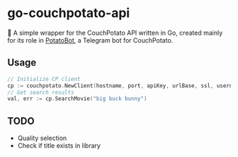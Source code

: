 # go-couchpotato-api

🥔 A simple wrapper for the CouchPotato API written in Go, created mainly for its role in [PotatoBot](https://github.com/noam09/potatobot), a Telegram bot for CouchPotato. 

## Usage

```go
// Initialize CP client
cp := couchpotato.NewClient(hostname, port, apiKey, urlBase, ssl, username, password)
// Get search results
val, err := cp.SearchMovie("big buck bunny")
```

## TODO

* Quality selection
* Check if title exists in library
